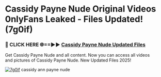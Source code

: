 # Cassidy Payne Nude Original Videos 0nlyFans Leaked - Files Updated! (7g0if)

<h3>🔴 CLICK HERE 🌐==►► <a href="https://tinyurl.com/yrmya6cz" rel="nofollow">Cassidy Payne Nude Updated Files</a></h3>

Get Cassidy Payne Nude and all content. Now you can access all videos and pictures of Cassidy Payne Nude. New Updated Files 2025!

[![7g0if](https://i.imgur.com/FMdXYCs.gif)](https://tinyurl.com/yrmya6cz)
cassidy ann payne nude
